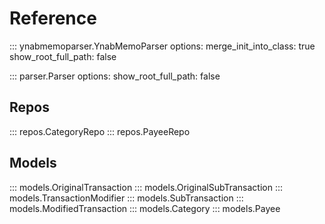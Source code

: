 # Reference


::: ynabmemoparser.YnabMemoParser
    options:
        merge_init_into_class: true
        show_root_full_path: false

::: parser.Parser
    options:
        show_root_full_path: false

## Repos

::: repos.CategoryRepo
::: repos.PayeeRepo

## Models

::: models.OriginalTransaction
::: models.OriginalSubTransaction
::: models.TransactionModifier
::: models.SubTransaction
::: models.ModifiedTransaction
::: models.Category
::: models.Payee


